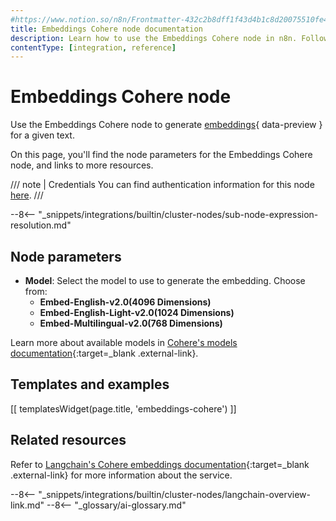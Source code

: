 ```yaml
---
#https://www.notion.so/n8n/Frontmatter-432c2b8dff1f43d4b1c8d20075510fe4
title: Embeddings Cohere node documentation
description: Learn how to use the Embeddings Cohere node in n8n. Follow technical documentation to integrate Embeddings Cohere node into your workflows.
contentType: [integration, reference]
---
```


# Embeddings Cohere node

Use the Embeddings Cohere node to generate [embeddings](/glossary.md#ai-embedding){ data-preview } for a given text.

On this page, you'll find the node parameters for the Embeddings Cohere node, and links to more resources.

/// note | Credentials
You can find authentication information for this node [here](/integrations/builtin/credentials/cohere.md).
///

--8<-- "_snippets/integrations/builtin/cluster-nodes/sub-node-expression-resolution.md"

## Node parameters

* **Model**: Select the model to use to generate the embedding. Choose from:
    * **Embed-English-v2.0(4096 Dimensions)**
	* **Embed-English-Light-v2.0(1024 Dimensions)**
	* **Embed-Multilingual-v2.0(768 Dimensions)**

Learn more about available models in [Cohere's models documentation](https://docs.cohere.com/docs/models){:target=_blank .external-link}.

## Templates and examples

<!-- see https://www.notion.so/n8n/Pull-in-templates-for-the-integrations-pages-37c716837b804d30a33b47475f6e3780 -->
[[ templatesWidget(page.title, 'embeddings-cohere') ]]

## Related resources

Refer to [Langchain's Cohere embeddings documentation](https://js.langchain.com/docs/integrations/text_embedding/cohere/){:target=_blank .external-link} for more information about the service.

--8<-- "_snippets/integrations/builtin/cluster-nodes/langchain-overview-link.md"
--8<-- "_glossary/ai-glossary.md"
